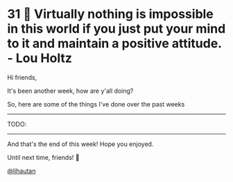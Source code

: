 # 31 🎤 Virtually nothing is impossible in this world if you just put your mind to it and maintain a positive attitude. - Lou Holtz

Hi friends,

It's been another week, how are y'all doing?

So, here are some of the things I've done over the past weeks

---

TODO:

---

And that's the end of this week! Hope you enjoyed.

Until next time, friends! 👋

[@lihautan](https://twitter.com/lihautan)